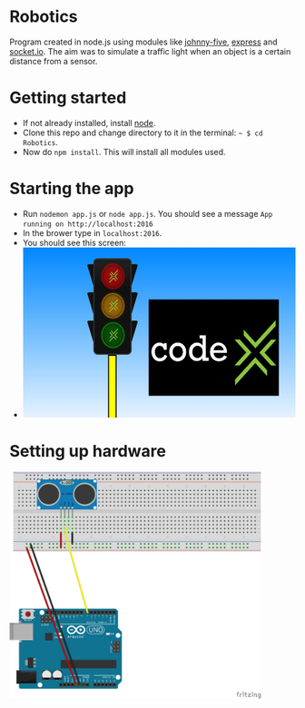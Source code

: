 # Robotics
Program created in node.js using modules like [johnny-five](http://johnny-five.io/), [express](https://www.npmjs.com/package/express) and [socket.io](https://www.npmjs.com/package/socket.io). The aim was to simulate a traffic light when an object is a certain distance from a sensor.

# Getting started
* If not already installed, install [node](https://www.digitalocean.com/community/tutorials/how-to-install-node-js-on-ubuntu-16-04).
* Clone this repo and change directory to it in the terminal: `~ $ cd Robotics`.
* Now do `npm install`. This will install all modules used.

# Starting the app
* Run `nodemon app.js` or `node app.js`. You should see a message `App running on http://localhost:2016`
* In the brower type in `localhost:2016`.
* You should see this screen:
* <img src="./public/img/screen.png" height="300px">

 # Setting up hardware
  <img src="./public/img/setup.jpg" height="400px">
